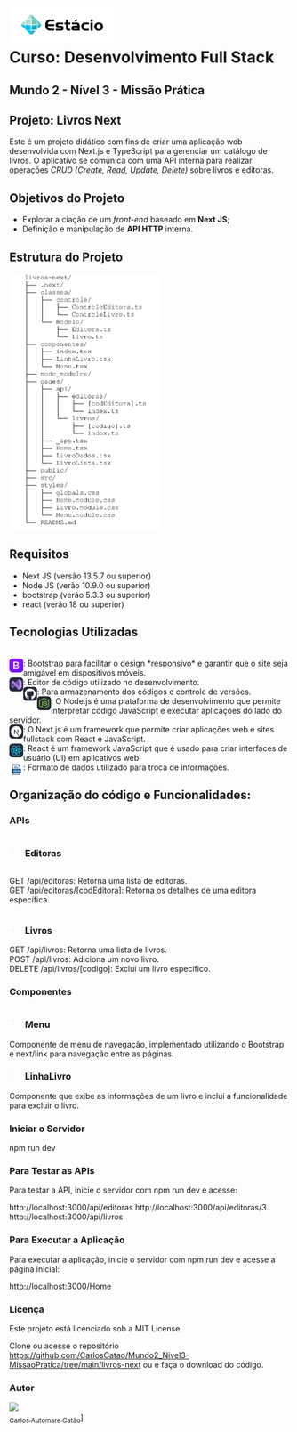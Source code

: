 <img src="./src/assets/images/logoEstacio.png" align="left" height="64px" /><br><br>
# Curso: Desenvolvimento Full Stack
## Mundo 2 - Nível 3 - Missão Prática

## Projeto: Livros Next

Este é um projeto didático com fins de criar uma aplicação web desenvolvida com Next.js e TypeScript para gerenciar um catálogo de livros. O aplicativo se comunica com uma API interna para realizar operações *CRUD (Create, Read, Update, Delete)* sobre livros e editoras.

## Objetivos do Projeto


* Explorar a ciação de um *front-end* baseado em **Next JS**;
* Definição e manipulação de **API HTTP** interna.

## Estrutura do Projeto

![Estrutura](src/assets/images/Estrutura.png)
<br> 
 
## Requisitos

- Next JS (versão 13.5.7 ou superior)
- Node JS (verão 10.9.0 ou superior)
- bootstrap (verão 5.3.3 ou superior)
- react (verão 18 ou superior)

## Tecnologias Utilizadas
<br>
<img src="./src/assets/images/Bootstrap.png" align="left" height="25px" />:  Bootstrap para facilitar o design *responsivo* e garantir que o site seja amigável em dispositivos móveis.<br>
<img src="./src/assets/images/VisualStudio-Dark.png" align="left" height="25px" />: Editor de código utilizado no desenvolvimento.<br>
<img src="./src/assets/images/Github-Dark.png" align="left" height="25px" />: Para armazenamento dos códigos e controle de versões.<br>
<img src="./src/assets/images/NodeJS-Dark.png" align="left" height="25px" />: O Node.js é uma plataforma de desenvolvimento que permite interpretar código JavaScript e executar aplicações do lado do servidor.<br>
<img src="./src/assets/images/NextJS-Dark.png" align="left" height="25px" />: O Next.js é um framework que permite criar aplicações web e sites fullstack com React e JavaScript.<br>
<img src="./src/assets/images/React-Dark.png" align="left" height="25px" />: React é um framework JavaScript que é usado para criar interfaces de usuário (UI) em aplicativos web.<br>
<img src="./src/assets/images/json.png" align="left" height="25px" />: Formato de dados utilizado para troca de informações.<br>

## Organização do código e Funcionalidades: 

### APIs
<div style="display: flex; align-items: center;">

  <img src="./src/assets/images/square.png" alt="Descrição da Imagem" style="width: 8px; margin-right: 20px;"/>

  <div>
    <h3>Editoras</h3>
    <p></p>
  </div>

</div>

GET /api/editoras: Retorna uma lista de editoras.<br> 
GET /api/editoras/[codEditora]: Retorna os detalhes de uma editora específica.

<div style="display: flex; align-items: center;">

  <img src="./src/assets/images/square.png" alt="Descrição da Imagem" style="width: 8px; margin-right: 20px;"/>

  <div>
    <h3>Livros</h3>
    <p></p>
  </div>

</div>
GET /api/livros: Retorna uma lista de livros.<br>
POST /api/livros: Adiciona um novo livro.<br>
DELETE /api/livros/[codigo]: Exclui um livro específico.

### Componentes
<div style="display: flex; align-items: center;">

  <img src="./src/assets/images/square.png" alt="Descrição da Imagem" style="width: 8px; margin-right: 20px;"/>

  <div>
    <h3>Menu</h3>
    <p></p>
  </div>

</div>
Componente de menu de navegação, implementado utilizando o Bootstrap e next/link para navegação entre as páginas.
<div style="display: flex; align-items: center;">

  <img src="./src/assets/images/square.png" alt="Descrição da Imagem" style="width: 8px; margin-right: 20px;"/>

  <div>
    <h3>LinhaLivro</h3>
    <p></p>
  </div>

</div>
Componente que exibe as informações de um livro e inclui a funcionalidade para excluir o livro.


### Iniciar o Servidor

npm run dev

### Para Testar as APIs

Para testar a API, inicie o servidor com npm run dev e acesse:

http://localhost:3000/api/editoras
http://localhost:3000/api/editoras/3
http://localhost:3000/api/livros

### Para Executar a Aplicação

Para executar a aplicação, inicie o servidor com npm run dev e acesse a página inicial:

http://localhost:3000/Home

### Licença

Este projeto está licenciado sob a MIT License.

Clone ou acesse o repositório https://github.com/CarlosCatao/Mundo2_Nivel3-MissaoPratica/tree/main/livros-next ou e faça o download do código.

### Autor

[<img loading="lazy" src="https://avatars.githubusercontent.com/u/69771619?v=4" width=115><br><sub>Carlos Automare Catão</sub>](https://github.com/CarlosCatao)]